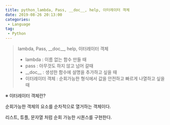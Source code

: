 ```yaml
---
title: python_lambda, Pass, __doc__, help, 이터레이터 객체
date: 2019-08-26 20:13:00
categories:
 - Language
tag:
 - Python
---
```


> lambda, Pass, \_\_doc\_\_, help, 이터레이터 객체
>
> - lambda  : 이름 없는 함수 만들 때
> - pass : 아무것도 하지 않고 넘어 갈때
> - \_\_doc\_\_ : 생성한 함수에 설명을 추가하고 싶을 때
> - 이터레이터 객체 : 순회가능한 형식에서 값을 안전하고 빠르게 나열하고 싶을 때

※ 이터레이터 객체란?

 순회가능한 객체의 요소를 순차적으로 열거하는 객체이다.

리스트, 튜플, 문자열 처럼 순회 가능한 시퀀스를 구현한다.

